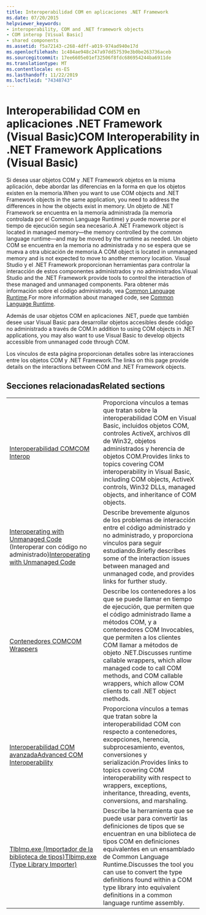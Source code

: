 ```yaml
---
title: Interoperabilidad COM en aplicaciones .NET Framework
ms.date: 07/20/2015
helpviewer_keywords:
- interoperability, COM and .NET framework objects
- COM interop [Visual Basic]
- shared components
ms.assetid: f5a72143-c268-4dff-a019-974ad940e17d
ms.openlocfilehash: 1c484ae948c247a97dd57539e3b0be263736aceb
ms.sourcegitcommit: 17ee6605e01ef32506f8fdc686954244ba6911de
ms.translationtype: MT
ms.contentlocale: es-ES
ms.lasthandoff: 11/22/2019
ms.locfileid: "74348743"
---
```

# <a name="com-interoperability-in-net-framework-applications-visual-basic"></a><span data-ttu-id="6cb20-102">Interoperabilidad COM en aplicaciones .NET Framework (Visual Basic)</span><span class="sxs-lookup"><span data-stu-id="6cb20-102">COM Interoperability in .NET Framework Applications (Visual Basic)</span></span>

<span data-ttu-id="6cb20-103">Si desea usar objetos COM y .NET Framework objetos en la misma aplicación, debe abordar las diferencias en la forma en que los objetos existen en la memoria.</span><span class="sxs-lookup"><span data-stu-id="6cb20-103">When you want to use COM objects and .NET Framework objects in the same application, you need to address the differences in how the objects exist in memory.</span></span> <span data-ttu-id="6cb20-104">Un objeto de .NET Framework se encuentra en la memoria administrada (la memoria controlada por el Common Language Runtime) y puede moverse por el tiempo de ejecución según sea necesario.</span><span class="sxs-lookup"><span data-stu-id="6cb20-104">A .NET Framework object is located in managed memory—the memory controlled by the common language runtime—and may be moved by the runtime as needed.</span></span> <span data-ttu-id="6cb20-105">Un objeto COM se encuentra en la memoria no administrada y no se espera que se mueva a otra ubicación de memoria.</span><span class="sxs-lookup"><span data-stu-id="6cb20-105">A COM object is located in unmanaged memory and is not expected to move to another memory location.</span></span> <span data-ttu-id="6cb20-106">Visual Studio y el .NET Framework proporcionan herramientas para controlar la interacción de estos componentes administrados y no administrados.</span><span class="sxs-lookup"><span data-stu-id="6cb20-106">Visual Studio and the .NET Framework provide tools to control the interaction of these managed and unmanaged components.</span></span> <span data-ttu-id="6cb20-107">Para obtener más información sobre el código administrado, vea [Common Language Runtime](../../../standard/clr.md).</span><span class="sxs-lookup"><span data-stu-id="6cb20-107">For more information about managed code, see [Common Language Runtime](../../../standard/clr.md).</span></span>

<span data-ttu-id="6cb20-108">Además de usar objetos COM en aplicaciones .NET, puede que también desee usar Visual Basic para desarrollar objetos accesibles desde código no administrado a través de COM.</span><span class="sxs-lookup"><span data-stu-id="6cb20-108">In addition to using COM objects in .NET applications, you may also want to use Visual Basic to develop objects accessible from unmanaged code through COM.</span></span>

<span data-ttu-id="6cb20-109">Los vínculos de esta página proporcionan detalles sobre las interacciones entre los objetos COM y .NET Framework.</span><span class="sxs-lookup"><span data-stu-id="6cb20-109">The links on this page provide details on the interactions between COM and .NET Framework objects.</span></span>

## <a name="related-sections"></a><span data-ttu-id="6cb20-110">Secciones relacionadas</span><span class="sxs-lookup"><span data-stu-id="6cb20-110">Related sections</span></span>

| | |
|---------|---------|
| [<span data-ttu-id="6cb20-111">Interoperabilidad COM</span><span class="sxs-lookup"><span data-stu-id="6cb20-111">COM Interop</span></span>](../../../visual-basic/programming-guide/com-interop/index.md) | <span data-ttu-id="6cb20-112">Proporciona vínculos a temas que tratan sobre la interoperabilidad COM en Visual Basic, incluidos objetos COM, controles ActiveX, archivos dll de Win32, objetos administrados y herencia de objetos COM.</span><span class="sxs-lookup"><span data-stu-id="6cb20-112">Provides links to topics covering COM interoperability in Visual Basic, including COM objects, ActiveX controls, Win32 DLLs, managed objects, and inheritance of COM objects.</span></span> |
| <span data-ttu-id="6cb20-113">[Interoperating with Unmanaged Code](../../../framework/interop/index.md) (Interoperar con código no administrado)</span><span class="sxs-lookup"><span data-stu-id="6cb20-113">[Interoperating with Unmanaged Code](../../../framework/interop/index.md)</span></span> | <span data-ttu-id="6cb20-114">Describe brevemente algunos de los problemas de interacción entre el código administrado y no administrado, y proporciona vínculos para seguir estudiando.</span><span class="sxs-lookup"><span data-stu-id="6cb20-114">Briefly describes some of the interaction issues between managed and unmanaged code, and provides links for further study.</span></span> |
| [<span data-ttu-id="6cb20-115">Contenedores COM</span><span class="sxs-lookup"><span data-stu-id="6cb20-115">COM Wrappers</span></span>](../../../standard/native-interop/com-wrappers.md) | <span data-ttu-id="6cb20-116">Describe los contenedores a los que se puede llamar en tiempo de ejecución, que permiten que el código administrado llame a métodos COM, y a contenedores COM Invocables, que permiten a los clientes COM llamar a métodos de objeto .NET.</span><span class="sxs-lookup"><span data-stu-id="6cb20-116">Discusses runtime callable wrappers, which allow managed code to call COM methods, and COM callable wrappers, which allow COM clients to call .NET object methods.</span></span> |
| [<span data-ttu-id="6cb20-117">Interoperabilidad COM avanzada</span><span class="sxs-lookup"><span data-stu-id="6cb20-117">Advanced COM Interoperability</span></span>](../../../framework/interop/index.md) | <span data-ttu-id="6cb20-118">Proporciona vínculos a temas que tratan sobre la interoperabilidad COM con respecto a contenedores, excepciones, herencia, subprocesamiento, eventos, conversiones y serialización.</span><span class="sxs-lookup"><span data-stu-id="6cb20-118">Provides links to topics covering COM interoperability with respect to wrappers, exceptions, inheritance, threading, events, conversions, and marshaling.</span></span> |
| [<span data-ttu-id="6cb20-119">TlbImp.exe (Importador de la biblioteca de tipos)</span><span class="sxs-lookup"><span data-stu-id="6cb20-119">Tlbimp.exe (Type Library Importer)</span></span>](../../../framework/tools/tlbimp-exe-type-library-importer.md) | <span data-ttu-id="6cb20-120">Describe la herramienta que se puede usar para convertir las definiciones de tipos que se encuentran en una biblioteca de tipos COM en definiciones equivalentes en un ensamblado de Common Language Runtime.</span><span class="sxs-lookup"><span data-stu-id="6cb20-120">Discusses the tool you can use to convert the type definitions found within a COM type library into equivalent definitions in a common language runtime assembly.</span></span> |
